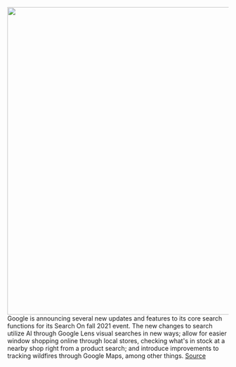 <img src='https://cdn.vox-cdn.com/thumbor/TO_yVrqviZWJJA_0brmGbBw9DGM=/0x0:2040x1360/1200x800/filters:focal(857x517:1183x843)/cdn.vox-cdn.com/uploads/chorus_image/image/69926767/acastro_180427_1777_0001.5.jpg' width='700px' /><br/>
Google is announcing several new updates and features to its core search functions for its Search On fall 2021 event. The new changes to search utilize AI through Google Lens visual searches in new ways; allow for easier window shopping online through local stores, checking what's in stock at a nearby shop right from a product search; and introduce improvements to tracking wildfires through Google Maps, among other things.
<a href='https://www.theverge.com/2021/9/29/22699191/google-search-on-fall-2021-news-announcements'> Source <a/>